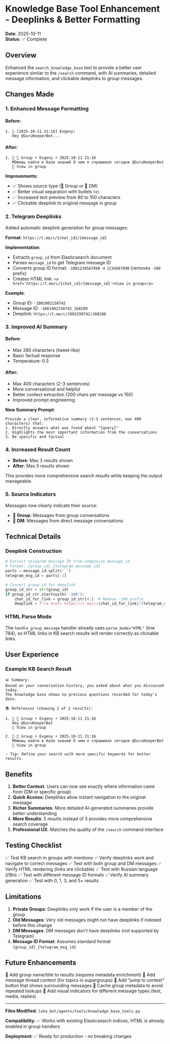 # Knowledge Base Tool Enhancement - Deeplinks & Better Formatting

**Date**: 2025-10-11  
**Status**: ✅ Complete

## Overview

Enhanced the `search_knowledge_base` tool to provide a better user experience similar to the `/search` command, with AI summaries, detailed message information, and clickable deeplinks to group messages.

## Changes Made

### 1. **Enhanced Message Formatting**

#### Before:
```
1. 👤 [2025-10-11 21:16] Evgeny:
   Hey @GuruKeeperBot...
```

#### After:
```
1. 👤 👥 Group • Evgeny • 2025-10-11 21:16
   МОжешь найти в базе знаний О чем я спрашивал сегодня @GuruKeeperBot
   🔗 View in group
```

**Improvements**:
- ✅ Shows source type (👥 Group or 👤 DM)
- ✅ Better visual separation with bullets (•)
- ✅ Increased text preview from 80 to 150 characters
- ✅ Clickable deeplink to original message in group

### 2. **Telegram Deeplinks**

Added automatic deeplink generation for group messages:

**Format**: `https://t.me/c/{chat_id}/{message_id}`

**Implementation**:
- Extracts `group_id` from Elasticsearch document
- Parses `message_id` to get Telegram message ID
- Converts group ID format: `-1001234567890` → `1234567890` (removes `-100` prefix)
- Creates HTML link: `<a href='https://t.me/c/{chat_id}/{message_id}'>View in group</a>`

**Example**:
- Group ID: `-1001902150742`
- Message ID: `-1001902150742_168280`
- Deeplink: `https://t.me/c/1902150742/168280`

### 3. **Improved AI Summary**

#### Before:
- Max 280 characters (tweet-like)
- Basic factual response
- Temperature: 0.3

#### After:
- Max 400 characters (2-3 sentences)
- More conversational and helpful
- Better context extraction (200 chars per message vs 150)
- Improved prompt engineering

**New Summary Prompt**:
```
Provide a clear, informative summary (2-3 sentences, max 400 characters) that:
1. Directly answers what was found about "{query}"
2. Highlights the most important information from the conversations
3. Be specific and factual
```

### 4. **Increased Result Count**

- **Before**: Max 3 results shown
- **After**: Max 5 results shown

This provides more comprehensive search results while keeping the output manageable.

### 5. **Source Indicators**

Messages now clearly indicate their source:
- 👥 **Group**: Messages from group conversations
- 👤 **DM**: Messages from direct message conversations

## Technical Details

### Deeplink Construction

```python
# Extract telegram message ID from composite message_id
# Format: {group_id}_{telegram_message_id}
parts = message_id.split('_')
telegram_msg_id = parts[-1]

# Convert group_id for deeplink
group_id_str = str(group_id)
if group_id_str.startswith('-100'):
    chat_id_for_link = group_id_str[4:]  # Remove -100 prefix
    deeplink = f"<a href='https://t.me/c/{chat_id_for_link}/{telegram_msg_id}'>View in group</a>"
```

### HTML Parse Mode

The `handle_group_message` handler already uses `parse_mode="HTML"` (line 784), so HTML links in KB search results will render correctly as clickable links.

## User Experience

### Example KB Search Result

```
📊 Summary:
Based on your conversation history, you asked about what you discussed today. 
The knowledge base shows no previous questions recorded for today's date.

📚 References (showing 2 of 2 results):

1. 👤 👥 Group • Evgeny • 2025-10-11 21:16
   Hey @GuruKeeperBot
   🔗 View in group

2. 👤 👥 Group • Evgeny • 2025-10-11 21:16
   МОжешь найти в базе знаний О чем я спрашивал сегодня @GuruKeeperBot
   🔗 View in group

💡 Tip: Refine your search with more specific keywords for better results.
```

## Benefits

1. **Better Context**: Users can now see exactly where information came from (DM or specific group)
2. **Quick Access**: Deeplinks allow instant navigation to the original message
3. **Richer Summaries**: More detailed AI-generated summaries provide better understanding
4. **More Results**: 5 results instead of 3 provides more comprehensive search coverage
5. **Professional UX**: Matches the quality of the `/search` command interface

## Testing Checklist

✅ Test KB search in groups with mentions
✅ Verify deeplinks work and navigate to correct messages
✅ Test with both group and DM messages
✅ Verify HTML rendering (links are clickable)
✅ Test with Russian language (i18n)
✅ Test with different message ID formats
✅ Verify AI summary generation
✅ Test with 0, 1, 3, and 5+ results

## Limitations

1. **Private Groups**: Deeplinks only work if the user is a member of the group
2. **Old Messages**: Very old messages might not have deeplinks if indexed before this change
3. **DM Messages**: DM messages don't have deeplinks (not supported by Telegram)
4. **Message ID Format**: Assumes standard format `{group_id}_{telegram_msg_id}`

## Future Enhancements

🔮 Add group name/title to results (requires metadata enrichment)
🔮 Add message thread context (for topics in supergroups)
🔮 Add "jump to context" button that shows surrounding messages
🔮 Cache group metadata to avoid repeated lookups
🔮 Add visual indicators for different message types (text, media, replies)

---

**Files Modified**: `luka_bot/agents/tools/knowledge_base_tools.py`

**Compatibility**: ✅ Works with existing Elasticsearch indices, HTML is already enabled in group handlers

**Deployment**: ✅ Ready for production - no breaking changes

